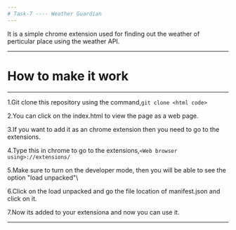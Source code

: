 ```yaml
---
# Task-7 ---- Weather Guardian
---
```


It is a simple chrome extension used for finding out the weather of perticular place using the weather API.

---
# How to make it work
---

1.Git clone this repository using the command,`git clone <html code>`

2.You can click on the index.html to view the page as a web page.

3.If you want to add it as an chrome extension then you need to go to the extensions.

4.Type this in chrome to go to the extensions,`<Web browser using>://extensions/`

5.Make sure to turn on the developer mode, then you will be able to see the option "load unpacked"\

6.Click on the load unpacked and go the file location of manifest.json and click on it.

7.Now its added to your extensiona and now you can use it.

---
